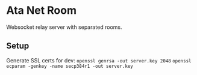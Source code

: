 # Ata Net Room

Websocket relay server with separated rooms.

## Setup

Generate SSL certs for dev:
`openssl genrsa -out server.key 2048`
`openssl ecparam -genkey -name secp384r1 -out server.key`
